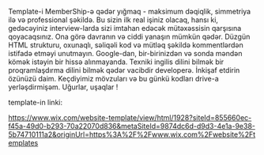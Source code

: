 Template-i MemberShip-ə qədər yığmaq - maksimum dəqiqlik, simmetriya ilə və professional şəkildə. Bu sizin ilk real işiniz olacaq, hansı ki, gedəcəyiniz interview-larda sizi imtahan edəcək mütəxəssisin qarşısına qoyacaqsınız. Ona görə davranın və ciddi yanaşın mümkün qədər. Düzgün HTML strukturu, oxunaqlı, səliqəli kod və mütləq şəkildə kommentlərdən istifadə etməyi unutmayın. Google-dan, bir-birinizdən və sonda məndən kömək istəyin bir hissə alınmayanda. Texniki ingilis dilini bilmək bir proqramlaşdırma dilini bilmək qədər vacibdir developerə. İnkişaf etdirin özünüzü daim. Keçdiyimiz mövzuları və bu günkü kodları drive-a yerləşdirmişəm. Uğurlar, uşaqlar !

template-in linki:

https://www.wix.com/website-template/view/html/1928?siteId=855660ec-f45a-49d0-b293-70a22070d836&metaSiteId=9874dc6d-d9d3-4e1a-9e38-5b74710111a2&originUrl=https%3A%2F%2Fwww.wix.com%2Fwebsite%2Ftemplates

